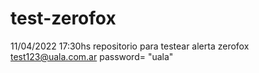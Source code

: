 # test-zerofox
11/04/2022
17:30hs
repositorio para testear alerta zerofox 
test123@uala.com.ar
password= "uala"
